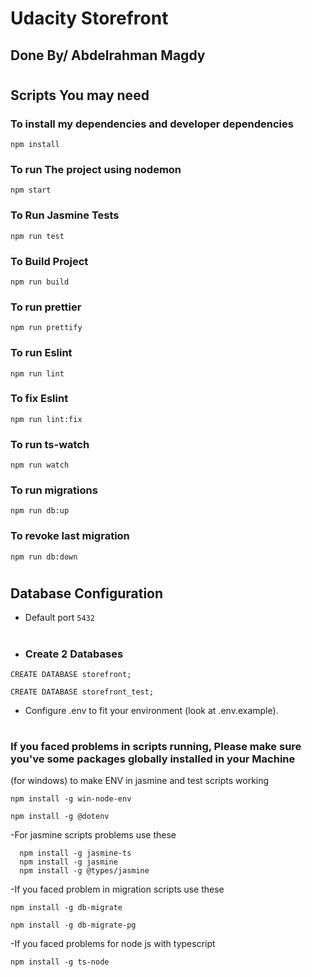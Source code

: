 # Udacity Storefront

## Done By/ Abdelrahman Magdy 

#

## Scripts You may need 

### To install my dependencies and developer dependencies 

```
npm install
```
### To run The project using nodemon
```
npm start
```

### To Run Jasmine Tests
```
npm run test
```
### To Build Project
```
npm run build
```
### To run prettier
```
npm run prettify
```


### To run Eslint
```
npm run lint
```

### To fix Eslint
```
npm run lint:fix
```

### To run ts-watch
```
npm run watch
```

### To run migrations
```
npm run db:up
```

### To revoke last migration
```
npm run db:down
```
#
## Database Configuration 
- Default port  ``5432``
#
- ### Create 2 Databases 
```
CREATE DATABASE storefront;
```
```
CREATE DATABASE storefront_test;
```

- Configure .env to fit your environment (look at .env.example).

#
 ### If you faced problems in scripts running, Please make sure you've some packages globally installed in your Machine 
  (for windows) to make ENV in jasmine and test scripts working
  ```
  npm install -g win-node-env
  ```
  ```
  npm install -g @dotenv
  ```
-For jasmine scripts problems use these

```
  npm install -g jasmine-ts
  npm install -g jasmine
  npm install -g @types/jasmine
```
-If you faced problem in migration scripts use these

  ```
  npm install -g db-migrate

  npm install -g db-migrate-pg
  ```
  -If you faced problems for node js with typescript
  ```
  npm install -g ts-node
  ```